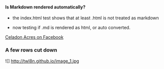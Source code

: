 
#### Is Markdown rendered automatically?

- the index.html test shows that at least .html is not treated as markdown

- now testing if .md is rendered as html, or auto converted.

[Celadon Acres on Facebook](http://facebook.com/celadonacres)

### A few rows cut down

![] http://twl8n.github.io/image_1.jpg


